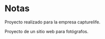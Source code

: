 # Notas

Proyecto realizado para la empresa capturelife. 

Proyecto de un sitio web para fotógrafos. 